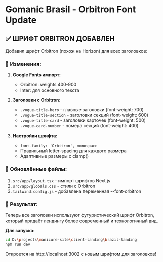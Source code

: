 # Gomanic Brasil - Orbitron Font Update

## ✅ ШРИФТ ORBITRON ДОБАВЛЕН

Добавил шрифт Orbitron (похож на Horizon) для всех заголовков:

### 🎨 Изменения:

1. **Google Fonts импорт:**
   - Orbitron: weights 400-900
   - Inter: для основного текста

2. **Заголовки с Orbitron:**
   - `.vogue-title-hero` - главные заголовки (font-weight: 700)
   - `.vogue-title-section` - заголовки секций (font-weight: 600)  
   - `.vogue-title-card` - заголовки карточек (font-weight: 500)
   - `.vogue-card-number` - номера секций (font-weight: 400)

3. **Настройки шрифта:**
   - `font-family: 'Orbitron', monospace`
   - Правильный letter-spacing для каждого размера
   - Адаптивные размеры с clamp()

### 📝 Обновлённые файлы:

1. `src/app/layout.tsx` - импорт шрифтов Next.js
2. `src/app/globals.css` - стили с Orbitron
3. `tailwind.config.js` - добавлена переменная --font-orbitron

### 🚀 Результат:

Теперь все заголовки используют футуристический шрифт Orbitron, который придаёт лендингу более современный и технологичный вид.

**Для запуска:**
```bash
cd D:\projects\manicure-site\client-landing\brazil-landing
npm run dev
```

Откроется на http://localhost:3002 с новым шрифтом для заголовков!
